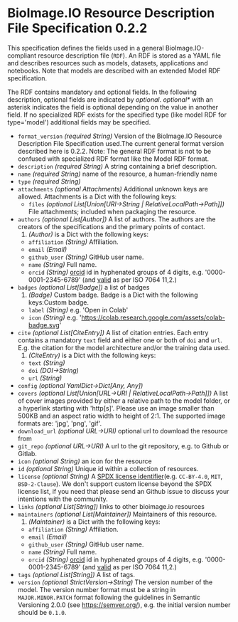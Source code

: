 # BioImage.IO Resource Description File Specification 0.2.2
This specification defines the fields used in a general BioImage.IO-compliant resource description file (`RDF`).
An RDF is stored as a YAML file and describes resources such as models, datasets, applications and notebooks. 
Note that models are described with an extended Model RDF specification.

The RDF contains mandatory and optional fields. In the following description, optional fields are indicated by 
_optional_. _optional*_ with an asterisk indicates the field is optional depending on the value in another field.
If no specialized RDF exists for the specified type (like model RDF for type='model') additional fields may be 
specified.

* <a id="format_version"></a>`format_version` _(required String)_ Version of the BioImage.IO Resource Description File Specification used.The current general format version described here is 0.2.2. Note: The general RDF format is not to be confused with specialized RDF format like the Model RDF format.
* <a id="description"></a>`description` _(required String)_ A string containing a brief description.
* <a id="name"></a>`name` _(required String)_ name of the resource, a human-friendly name
* <a id="type"></a>`type` _(required String)_ 
* <a id="attachments"></a>`attachments` _(optional Attachments)_ Additional unknown keys are allowed. Attachments is a Dict with the following keys:
  * <a id="attachments:files"></a>`files` _(optional List\[Union\[URI→String | RelativeLocalPath→Path\]\])_ File attachments; included when packaging the resource.
* <a id="authors"></a>`authors` _(optional List\[Author\])_ A list of authors. The authors are the creators of the specifications and the primary points of contact.
  1. _(Author)_   is a Dict with the following keys:
  * <a id="authors:affiliation"></a>`affiliation` _(String)_ Affiliation.
  * <a id="authors:email"></a>`email` _(Email)_ 
  * <a id="authors:github_user"></a>`github_user` _(String)_ GitHub user name.
  * <a id="authors:name"></a>`name` _(String)_ Full name.
  * <a id="authors:orcid"></a>`orcid` _(String)_ [orcid](https://support.orcid.org/hc/en-us/sections/360001495313-What-is-ORCID) id in hyphenated groups of 4 digits, e.g. '0000-0001-2345-6789' (and [valid](https://support.orcid.org/hc/en-us/articles/360006897674-Structure-of-the-ORCID-Identifier) as per ISO 7064 11,2.)
* <a id="badges"></a>`badges` _(optional List\[Badge\])_ a list of badges
  1. _(Badge)_ Custom badge. Badge is a Dict with the following keys:Custom badge.
  * <a id="badges:label"></a>`label` _(String)_ e.g. 'Open in Colab'
  * <a id="badges:icon"></a>`icon` _(String)_ e.g. 'https://colab.research.google.com/assets/colab-badge.svg'
* <a id="cite"></a>`cite` _(optional List\[CiteEntry\])_ A list of citation entries.
Each entry contains a mandatory `text` field and either one or both of `doi` and `url`.
E.g. the citation for the model architecture and/or the training data used.
  1. _(CiteEntry)_   is a Dict with the following keys:
  * <a id="cite:text"></a>`text` _(String)_ 
  * <a id="cite:doi"></a>`doi` _(DOI→String)_ 
  * <a id="cite:url"></a>`url` _(String)_ 
* <a id="config"></a>`config` _(optional YamlDict→Dict\[Any, Any\])_ 
* <a id="covers"></a>`covers` _(optional List\[Union\[URL→URI | RelativeLocalPath→Path\]\])_ A list of cover images provided by either a relative path to the model folder, or a hyperlink starting with 'http[s]'. Please use an image smaller than 500KB and an aspect ratio width to height of 2:1. The supported image formats are: 'jpg', 'png', 'gif'.
* <a id="download_url"></a>`download_url` _(optional URL→URI)_ optional url to download the resource from
* <a id="git_repo"></a>`git_repo` _(optional URL→URI)_ A url to the git repository, e.g. to Github or Gitlab.
* <a id="icon"></a>`icon` _(optional String)_ an icon for the resource
* <a id="id"></a>`id` _(optional String)_ Unique id within a collection of resources.
* <a id="license"></a>`license` _(optional String)_ A [SPDX license identifier](https://spdx.org/licenses/)(e.g. `CC-BY-4.0`, `MIT`, `BSD-2-Clause`). We don't support custom license beyond the SPDX license list, if you need that please send an Github issue to discuss your intentions with the community.
* <a id="links"></a>`links` _(optional List\[String\])_ links to other bioimage.io resources
* <a id="maintainers"></a>`maintainers` _(optional List\[Maintainer\])_ Maintainers of this resource.
  1. _(Maintainer)_   is a Dict with the following keys:
  * <a id="maintainers:affiliation"></a>`affiliation` _(String)_ Affiliation.
  * <a id="maintainers:email"></a>`email` _(Email)_ 
  * <a id="maintainers:github_user"></a>`github_user` _(String)_ GitHub user name.
  * <a id="maintainers:name"></a>`name` _(String)_ Full name.
  * <a id="maintainers:orcid"></a>`orcid` _(String)_ [orcid](https://support.orcid.org/hc/en-us/sections/360001495313-What-is-ORCID) id in hyphenated groups of 4 digits, e.g. '0000-0001-2345-6789' (and [valid](https://support.orcid.org/hc/en-us/articles/360006897674-Structure-of-the-ORCID-Identifier) as per ISO 7064 11,2.)
* <a id="tags"></a>`tags` _(optional List\[String\])_ A list of tags.
* <a id="version"></a>`version` _(optional StrictVersion→String)_ The version number of the model. The version number format must be a string in `MAJOR.MINOR.PATCH` format following the guidelines in Semantic Versioning 2.0.0 (see https://semver.org/), e.g. the initial version number should be `0.1.0`.
